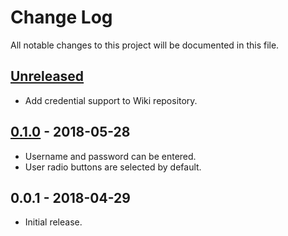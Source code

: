 # Change Log
All notable changes to this project will be documented in this file.

## [Unreleased]
- Add credential support to Wiki repository.

## [0.1.0] - 2018-05-28
- Username and password can be entered.
- User radio buttons are selected by default.

## 0.0.1 - 2018-04-29
- Initial release.

[Unreleased]: https://github.com/Crayon2000/GitConduit/compare/v0.1.0...HEAD
[0.1.0]: https://github.com/Crayon2000/GitConduit/compare/v0.0.1...v0.1.0

